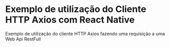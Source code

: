 # Exemplo de utilização do Cliente HTTP Axios com React Native

Exemplo de utilização do cliente HTTP Axios fazendo uma requisição a uma Web Api RestFull
